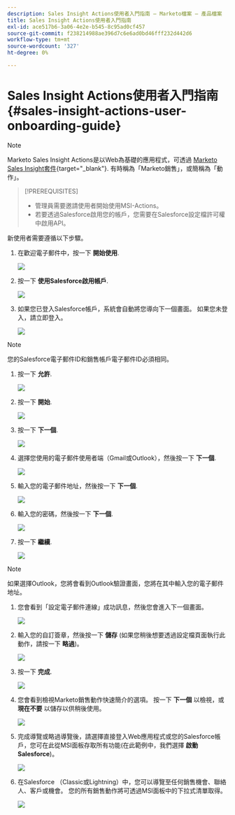 ```yaml
---
description: Sales Insight Actions使用者入門指南 — Marketo檔案 — 產品檔案
title: Sales Insight Actions使用者入門指南
exl-id: ace517b6-3a06-4e2e-b545-8c95ad0cf457
source-git-commit: f238214988ae396d7c6e6ad0bd46fff232d442d6
workflow-type: tm+mt
source-wordcount: '327'
ht-degree: 0%

---
```


# Sales Insight Actions使用者入門指南 {#sales-insight-actions-user-onboarding-guide}

>[!NOTE]
>
>Marketo Sales Insight Actions是以Web為基礎的應用程式，可透過 [Marketo Sales Insight套件](/help/marketo/product-docs/marketo-sales-insight/msi-for-salesforce/installation/install-marketo-sales-insight-package-in-salesforce-appexchange.md){target="_blank"}. 有時稱為「Marketo銷售」，或簡稱為「動作」。

>[!PREREQUISITES]
>
>* 管理員需要邀請使用者開始使用MSI-Actions。
>* 若要透過Salesforce啟用您的帳戶，您需要在Salesforce設定檔許可權中啟用API。


新使用者需要遵循以下步驟。

1. 在歡迎電子郵件中，按一下 **開始使用**.

   ![](assets/sales-insight-actions-user-onboarding-guide-1.png)

1. 按一下 **使用Salesforce啟用帳戶**.

   ![](assets/sales-insight-actions-user-onboarding-guide-2.png)

1. 如果您已登入Salesforce帳戶，系統會自動將您導向下一個畫面。 如果您未登入，請立即登入。

   ![](assets/sales-insight-actions-user-onboarding-guide-3.png)

>[!NOTE]
>
>您的Salesforce電子郵件ID和銷售帳戶電子郵件ID必須相同。

1. 按一下 **允許**.

   ![](assets/sales-insight-actions-user-onboarding-guide-4.png)

1. 按一下 **開始**.

   ![](assets/sales-insight-actions-user-onboarding-guide-5.png)

1. 按一下 **下一個**.

   ![](assets/sales-insight-actions-user-onboarding-guide-6.png)

1. 選擇您使用的電子郵件使用者端（Gmail或Outlook），然後按一下 **下一個**.

   ![](assets/sales-insight-actions-user-onboarding-guide-7.png)

1. 輸入您的電子郵件地址，然後按一下 **下一個**.

   ![](assets/sales-insight-actions-user-onboarding-guide-8.png)

1. 輸入您的密碼，然後按一下 **下一個**.

   ![](assets/sales-insight-actions-user-onboarding-guide-9.png)

1. 按一下 **繼續**.

   ![](assets/sales-insight-actions-user-onboarding-guide-10.png)

>[!NOTE]
>
>如果選擇Outlook，您將會看到Outlook驗證畫面，您將在其中輸入您的電子郵件地址。

1. 您會看到「設定電子郵件連線」成功訊息，然後您會進入下一個畫面。

   ![](assets/sales-insight-actions-user-onboarding-guide-11.png)

1. 輸入您的自訂簽章，然後按一下 **儲存** (如果您稍後想要透過設定檔頁面執行此動作，請按一下 **略過**)。

   ![](assets/sales-insight-actions-user-onboarding-guide-12.png)

1. 按一下 **完成**.

   ![](assets/sales-insight-actions-user-onboarding-guide-13.png)

1. 您會看到檢視Marketo銷售動作快速簡介的選項。 按一下 **下一個** 以檢視，或 **現在不要** 以儲存以供稍後使用。

   ![](assets/sales-insight-actions-user-onboarding-guide-14.png)

1. 完成導覽或略過導覽後，請選擇直接登入Web應用程式或您的Salesforce帳戶，您可在此從MSI面板存取所有功能(在此範例中，我們選擇 **啟動Salesforce**)。

   ![](assets/sales-insight-actions-user-onboarding-guide-15.png)

1. 在Salesforce （Classic或Lightning）中，您可以導覽至任何銷售機會、聯絡人、客戶或機會。 您的所有銷售動作將可透過MSI面板中的下拉式清單取得。

   ![](assets/sales-insight-actions-user-onboarding-guide-16.png)
